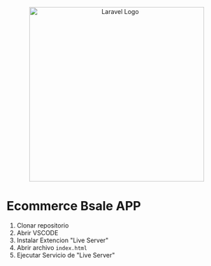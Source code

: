 <p align="center">
<img src="https://ayudawp.com/wp-content/uploads/2017/01/javascript-logo-escudo.png" width="400" alt="Laravel Logo">
</p>

# Ecommerce Bsale APP

1. Clonar repositorio
2. Abrir VSCODE
3. Instalar Extencion "Live Server"
4. Abrir archivo ``index.html``
5. Ejecutar Servicio de "Live Server"



